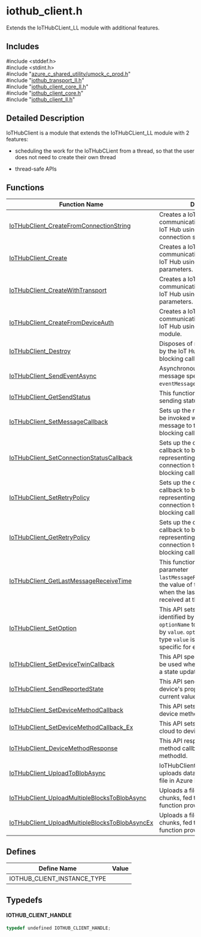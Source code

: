 # iothub_client.h 

Extends the IoTHubCLient_LL module with additional features.

## Includes

\#include <stddef.h>  
\#include <stdint.h>  
\#include "[azure_c_shared_utility/umock_c_prod.h](iot-c-ref-umock-c-prod-h.md)"  
\#include "[iothub_transport_ll.h](iot-c-ref-iothub-transport-ll-h.md)"  
\#include "[iothub_client_core_ll.h](iot-c-ref-iothub-client-core-ll-h.md)"  
\#include "[iothub_client_core.h](iot-c-ref-iothub-client-core-h.md)"  
\#include "[iothub_client_ll.h](iot-c-ref-iothub-client-ll-h.md)"  

## Detailed Description

IoTHubClient is a module that extends the IoTHubCLient_LL module with 2 features:

* scheduling the work for the IoTHubCLient from a thread, so that the user does not need to create their own thread

* thread-safe APIs

## Functions

Function Name                  | Description                                
--------------------------------|---------------------------------------------
[IoTHubClient_CreateFromConnectionString](./iot-c-ref-iothub-client-h/iothubclient-createfromconnectionstring.md)            | Creates a IoT Hub client for communication with an existing IoT Hub using the specified connection string parameter.
[IoTHubClient_Create](./iot-c-ref-iothub-client-h/iothubclient-create.md)            | Creates a IoT Hub client for communication with an existing IoT Hub using the specified parameters.
[IoTHubClient_CreateWithTransport](./iot-c-ref-iothub-client-h/iothubclient-createwithtransport.md)            | Creates a IoT Hub client for communication with an existing IoT Hub using the specified parameters.
[IoTHubClient_CreateFromDeviceAuth](./iot-c-ref-iothub-client-h/iothubclient-createfromdeviceauth.md)            | Creates a IoT Hub client for communication with an existing IoT Hub using the device auth module.
[IoTHubClient_Destroy](./iot-c-ref-iothub-client-h/iothubclient-destroy.md)            | Disposes of resources allocated by the IoT Hub client. This is a blocking call.
[IoTHubClient_SendEventAsync](./iot-c-ref-iothub-client-h/iothubclient-sendeventasync.md)            | Asynchronous call to send the message specified by `eventMessageHandle`.
[IoTHubClient_GetSendStatus](./iot-c-ref-iothub-client-h/iothubclient-getsendstatus.md)            | This function returns the current sending status for IoTHubClient.
[IoTHubClient_SetMessageCallback](./iot-c-ref-iothub-client-h/iothubclient-setmessagecallback.md)            | Sets up the message callback to be invoked when IoT Hub issues a message to the device. This is a blocking call.
[IoTHubClient_SetConnectionStatusCallback](./iot-c-ref-iothub-client-h/iothubclient-setconnectionstatuscallback.md)            | Sets up the connection status callback to be invoked representing the status of the connection to IOT Hub. This is a blocking call.
[IoTHubClient_SetRetryPolicy](./iot-c-ref-iothub-client-h/iothubclient-setretrypolicy.md)            | Sets up the connection status callback to be invoked representing the status of the connection to IOT Hub. This is a blocking call.
[IoTHubClient_GetRetryPolicy](./iot-c-ref-iothub-client-h/iothubclient-getretrypolicy.md)            | Sets up the connection status callback to be invoked representing the status of the connection to IOT Hub. This is a blocking call.
[IoTHubClient_GetLastMessageReceiveTime](./iot-c-ref-iothub-client-h/iothubclient-getlastmessagereceivetime.md)            | This function returns in the out parameter `lastMessageReceiveTime` what was the value of the `time` function when the last message was received at the client.
[IoTHubClient_SetOption](./iot-c-ref-iothub-client-h/iothubclient-setoption.md)            | This API sets a runtime option identified by parameter `optionName` to a value pointed to by `value`. `optionName` and the data type `value` is pointing to are specific for every option.
[IoTHubClient_SetDeviceTwinCallback](./iot-c-ref-iothub-client-h/iothubclient-setdevicetwincallback.md)            | This API specifies a call back to be used when the device receives a state update.
[IoTHubClient_SendReportedState](./iot-c-ref-iothub-client-h/iothubclient-sendreportedstate.md)            | This API sends a report of the device's properties and their current values.
[IoTHubClient_SetDeviceMethodCallback](./iot-c-ref-iothub-client-h/iothubclient-setdevicemethodcallback.md)            | This API sets callback for cloud to device method call.
[IoTHubClient_SetDeviceMethodCallback_Ex](./iot-c-ref-iothub-client-h/iothubclient-setdevicemethodcallback-ex.md)            | This API sets callback for async cloud to device method call.
[IoTHubClient_DeviceMethodResponse](./iot-c-ref-iothub-client-h/iothubclient-devicemethodresponse.md)            | This API responses to a asnyc method callback identified the methodId.
[IoTHubClient_UploadToBlobAsync](./iot-c-ref-iothub-client-h/iothubclient-uploadtoblobasync.md)            | IoTHubClient_UploadToBlobAsync uploads data from memory to a file in Azure Blob Storage.
[IoTHubClient_UploadMultipleBlocksToBlobAsync](./iot-c-ref-iothub-client-h/iothubclient-uploadmultipleblockstoblobasync.md)            | Uploads a file to a Blob storage in chunks, fed through the callback function provided by the user.
[IoTHubClient_UploadMultipleBlocksToBlobAsyncEx](./iot-c-ref-iothub-client-h/iothubclient-uploadmultipleblockstoblobasyncex.md)            | Uploads a file to a Blob storage in chunks, fed through the callback function provided by the user.

## Defines

Define Name                    | Value                                
--------------------------------|---------------------------------------------
IOTHUB_CLIENT_INSTANCE_TYPE            | 

## Typedefs

#### IOTHUB_CLIENT_HANDLE

```C
typedef undefined IOTHUB_CLIENT_HANDLE;

```

